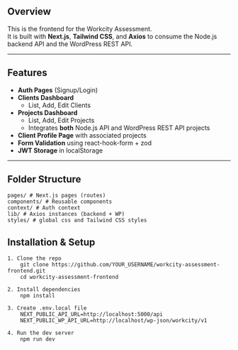##  Overview
This is the frontend for the Workcity Assessment.  
It is built with **Next.js**, **Tailwind CSS**, and **Axios** to consume the Node.js backend API and the WordPress REST API.

---

##  Features
- **Auth Pages** (Signup/Login)
- **Clients Dashboard**
  - List, Add, Edit Clients
- **Projects Dashboard**
  - List, Add, Edit Projects
  - Integrates **both** Node.js API and WordPress REST API projects
- **Client Profile Page** with associated projects
- **Form Validation** using react-hook-form + zod
- **JWT Storage** in localStorage

---

##  Folder Structure
    pages/ # Next.js pages (routes)
    components/ # Reusable components
    context/ # Auth context
    lib/ # Axios instances (backend + WP)
    styles/ # global css and Tailwind CSS styles

##  Installation & Setup
    1. Clone the repo
        git clone https://github.com/YOUR_USERNAME/workcity-assessment-frontend.git
        cd workcity-assessment-frontend

    2. Install dependencies
        npm install

    3. Create .env.local file
        NEXT_PUBLIC_API_URL=http://localhost:5000/api
        NEXT_PUBLIC_WP_API_URL=http://localhost/wp-json/workcity/v1

    4. Run the dev server
        npm run dev
